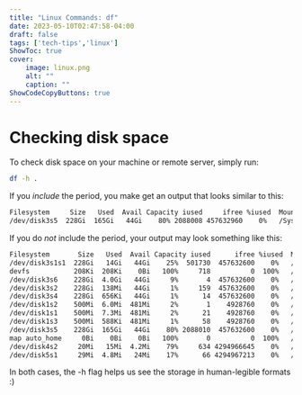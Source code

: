 ```yaml
---
title: "Linux Commands: df"
date: 2023-05-10T02:47:58-04:00
draft: false
tags: ['tech-tips','linux']
ShowToc: true
cover:
    image: linux.png
    alt: ""
    caption: ""
ShowCodeCopyButtons: true
---
```


# Checking disk space

To check disk space on your machine or remote server, simply run:
```sh
df -h .
```

If you *include* the period, you make get an output that looks similar to this:
```sh
Filesystem     Size   Used  Avail Capacity iused     ifree %iused  Mounted on
/dev/disk3s5  228Gi  165Gi   44Gi    80% 2088008 457632960    0%   /System/Volumes/Data
```

If you do *not* include the period, your output may look something like this:

```sh
Filesystem       Size   Used  Avail Capacity iused      ifree %iused  Mounted on
/dev/disk3s1s1  228Gi   14Gi   44Gi    25%  501730  457632600    0%   /
devfs           208Ki  208Ki    0Bi   100%     718          0  100%   /dev
/dev/disk3s6    228Gi  4.0Gi   44Gi     9%       4  457632600    0%   /System/Volumes/VM
/dev/disk3s2    228Gi  138Mi   44Gi     1%     159  457632600    0%   /System/Volumes/Preboot
/dev/disk3s4    228Gi  656Ki   44Gi     1%      14  457632600    0%   /System/Volumes/Update
/dev/disk1s2    500Mi  6.0Mi  481Mi     2%       1    4928760    0%   /System/Volumes/xarts
/dev/disk1s1    500Mi  7.3Mi  481Mi     2%      21    4928760    0%   /System/Volumes/iSCPreboot
/dev/disk1s3    500Mi  588Ki  481Mi     1%      58    4928760    0%   /System/Volumes/Hardware
/dev/disk3s5    228Gi  165Gi   44Gi    80% 2088010  457632600    0%   /System/Volumes/Data
map auto_home     0Bi    0Bi    0Bi   100%       0          0  100%   /System/Volumes/Data/home
/dev/disk4s2     20Mi   15Mi  4.2Mi    79%     634 4294966645    0%   /Volumes/Disk Inventory X 1.3
/dev/disk5s1     29Mi  4.8Mi   24Mi    17%      66 4294967213    0%   /Volumes/Roblox
```

In both cases, the -h flag helps us see the storage in human-legible formats :)